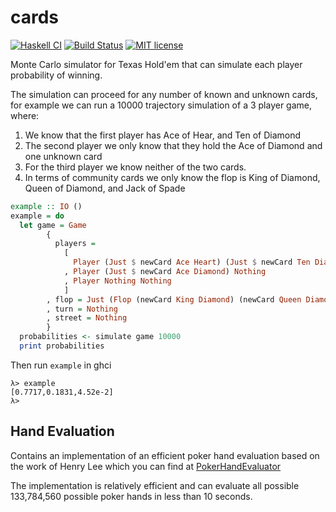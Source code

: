 # cards

[![Haskell CI](https://github.com/ghais/cards/actions/workflows/haskell.yml/badge.svg)](https://github.com/ghais/cards/actions/workflows/haskell.yml)
[![Build Status](https://travis-ci.com/ghais/cards.svg?branch=main)](https://travis-ci.com/ghais/cards)
[![MIT license](https://img.shields.io/badge/license-MIT-blue.svg)](LICENSE)

Monte Carlo simulator for Texas Hold'em that can simulate each player probability of winning.

The simulation can proceed for any number of known and unknown cards, for example we can run
a 10000 trajectory simulation of a 3 player game, where:
1. We know that the first player has Ace of Hear, and Ten of Diamond
2. The second player we only know that they hold the Ace of Diamond and one unknown card
3. For the third player we know neither of the two cards. 
4. In terms of community cards we only know the flop is King of Diamond, Queen of Diamond, and Jack of Spade

``` haskell
example :: IO ()
example = do
  let game = Game
        {
          players =
            [
              Player (Just $ newCard Ace Heart) (Just $ newCard Ten Diamond )
            , Player (Just $ newCard Ace Diamond) Nothing
            , Player Nothing Nothing
            ]
        , flop = Just (Flop (newCard King Diamond) (newCard Queen Diamond) (newCard Jack Spade))
        , turn = Nothing
        , street = Nothing
        }
  probabilities <- simulate game 10000
  print probabilities
```

Then run ```example``` in ghci

```
λ> example
[0.7717,0.1831,4.52e-2]
λ> 
```


## Hand Evaluation
Contains an implementation of an efficient poker hand evaluation based on the work of Henry Lee which you can find at [PokerHandEvaluator](https://github.com/HenryRLee/PokerHandEvaluator)

The implementation is relatively efficient and can evaluate all possible 133,784,560 possible poker hands in less than 10 seconds.
